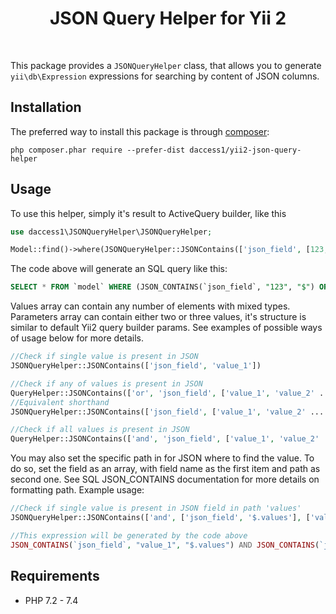 <p align="center">
    <h1 align="center">JSON Query Helper for Yii 2</h1>
    <br>
</p>

This package provides a `JSONQueryHelper` class, that allows you to generate `yii\db\Expression` expressions for searching by content of JSON columns.


Installation
------------

The preferred way to install this package is through [composer](http://getcomposer.org/download/):

```
php composer.phar require --prefer-dist daccess1/yii2-json-query-helper
```

Usage
-----

To use this helper, simply it's result to ActiveQuery builder, like this
```php
use daccess1\JSONQueryHelper\JSONQueryHelper;

Model::find()->where(JSONQueryHelper::JSONContains(['json_field', [123, 'value_2']]));
```
The code above will generate an SQL query like this:
```sql
SELECT * FROM `model` WHERE (JSON_CONTAINS(`json_field`, "123", "$") OR JSON_CONTAINS(`json_field`, "value_2", "$"))
```

Values array can contain any number of elements with mixed types. Parameters array can contain either two or three values, it's structure is similar to default Yii2 query builder params. See examples of possible ways of usage below for more details.

```php
//Check if single value is present in JSON
JSONQueryHelper::JSONContains(['json_field', 'value_1'])

//Check if any of values is present in JSON
QueryHelper::JSONContains(['or', 'json_field', ['value_1', 'value_2' ... 'value_n']])
//Equivalent shorthand
JSONQueryHelper::JSONContains(['json_field', ['value_1', 'value_2' ... 'value_n']])

//Check if all values is present in JSON
QueryHelper::JSONContains(['and', 'json_field', ['value_1', 'value_2' ... 'value_n']])
```
You may also set the specific path in for JSON where to find the value. To do so, set the field as an array, with field name as the first item and path as second one. See SQL JSON_CONTAINS documentation for more details on formatting path. Example usage:
```php
//Check if single value is present in JSON field in path 'values'
JSONQueryHelper::JSONContains(['and', ['json_field', '$.values'], ['value_1', 'value_2']])

//This expression will be generated by the code above
JSON_CONTAINS(`json_field`, "value_1", "$.values") AND JSON_CONTAINS(`json_field`, "value_2", "$.values")
``` 


Requirements
------------

* PHP 7.2 - 7.4